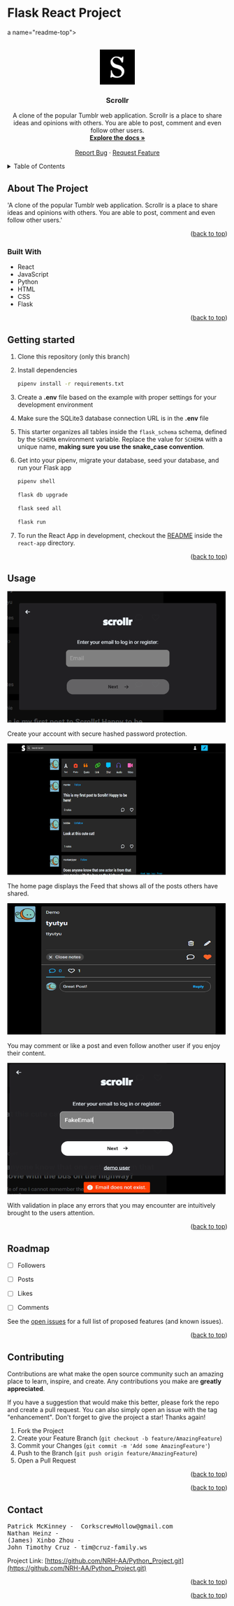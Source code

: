 # Flask React Project

a name="readme-top"></a>

<br />
<div align="center">
  <a href="https://github.com/NRH-AA/Python_Project.git">
    <img src="./apple-touch-icon.png" alt="Logo" width="80" height="80">
  </a>

<h3 align="center">Scrollr</h3>

  <p align="center">
    A clone of the popular Tumblr web application. Scrollr is a place to share ideas and opinions with others. You are able to post, comment and  even follow other users.
    <br />
    <a href="https://github.com/NRH-AA/Python_Project.git"><strong>Explore the docs »</strong></a>
    <br />
    <br />
    <a href="https://github.com/NRH-AA/Python_Project.git/issues">Report Bug</a>
    ·
    <a href="https://github.com/NRH-AA/Python_Project.git/issues">Request Feature</a>
  </p>
</div>




<details>
  <summary>Table of Contents</summary>
  <ol>
    <li>
      <a href="#about-the-project">About The Project</a>
      <ul>
        <li><a href="#built-with">Built With</a></li>
      </ul>
    </li>
    <li>
      <a href="#getting-started">Getting Started</a>
      <ul>
        <li><a href="#prerequisites">Prerequisites</a></li>
        <li><a href="#installation">Installation</a></li>
      </ul>
    </li>
    <li><a href="#usage">Usage</a></li>
    <li><a href="#roadmap">Roadmap</a></li>
    <li><a href="#contributing">Contributing</a></li>
    <li><a href="#license">License</a></li>
    <li><a href="#contact">Contact</a></li>
    <li><a href="#acknowledgments">Acknowledgments</a></li>
  </ol>
</details>




## About The Project
'A clone of the popular Tumblr web application. Scrollr is a place to share ideas and opinions with others. You are able to post, comment and  even follow other users.'

<p align="right">(<a href="#readme-top">back to top</a>)</p>



### Built With


* React
* JavaScript
* Python
* HTML
* CSS
* Flask



<p align="right">(<a href="#readme-top">back to top</a>)</p>




## Getting started


1. Clone this repository (only this branch)

2. Install dependencies

      ```bash
      pipenv install -r requirements.txt
      ```

3. Create a **.env** file based on the example with proper settings for your
   development environment

4. Make sure the SQLite3 database connection URL is in the **.env** file

5. This starter organizes all tables inside the `flask_schema` schema, defined
   by the `SCHEMA` environment variable.  Replace the value for
   `SCHEMA` with a unique name, **making sure you use the snake_case
   convention**.

6. Get into your pipenv, migrate your database, seed your database, and run your Flask app

   ```bash
   pipenv shell
   ```

   ```bash
   flask db upgrade
   ```

   ```bash
   flask seed all
   ```

   ```bash
   flask run
   ```

7. To run the React App in development, checkout the [README](./react-app/README.md) inside the `react-app` directory.



<p align="right">(<a href="#readme-top">back to top</a>)</p>




## Usage

<img src="./ScrollrSignUp.png" alt="Logo" width="500" height="300">

Create your account with secure hashed password protection.

<img src="./ScrollrHome.png" alt="Logo" width="500" height="300">

The home page displays the Feed that shows all of the posts others have shared.

<img src="./ScrollrComment_Like.png" alt="Logo" width="500" height="300">

You may comment or like a post and even follow another user if you enjoy their content.

<img src="./Scrollr_Error.png" alt="Logo" width="500" height="300">

With validation in place any errors that you may encounter are intuitively brought to the users attention.


<p align="right">(<a href="#readme-top">back to top</a>)</p>




## Roadmap

- [ ] Followers
- [ ] Posts
- [ ] Likes
- [ ] Comments


See the [open issues](https://github.com/NRH-AA/Python_Project.git/issues) for a full list of proposed features (and known issues).

<p align="right">(<a href="#readme-top">back to top</a>)</p>




## Contributing

Contributions are what make the open source community such an amazing place to learn, inspire, and create. Any contributions you make are **greatly appreciated**.

If you have a suggestion that would make this better, please fork the repo and create a pull request. You can also simply open an issue with the tag "enhancement".
Don't forget to give the project a star! Thanks again!

1. Fork the Project
2. Create your Feature Branch (`git checkout -b feature/AmazingFeature`)
3. Commit your Changes (`git commit -m 'Add some AmazingFeature'`)
4. Push to the Branch (`git push origin feature/AmazingFeature`)
5. Open a Pull Request

<p align="right">(<a href="#readme-top">back to top</a>)</p>




<p align="right">(<a href="#readme-top">back to top</a>)</p>




## Contact
<pre>
Patrick McKinney -  CorkscrewHollow@gmail.com
Nathan Heinz -
(James) Xinbo Zhou -
John Timothy Cruz - tim@cruz-family.ws
</pre>
Project Link: [https://github.com/NRH-AA/Python_Project.git](https://github.com/NRH-AA/Python_Project.git)

<p align="right">(<a href="#readme-top">back to top</a>)</p>






<p align="right">(<a href="#readme-top">back to top</a>)</p>

[React.js]: https://img.shields.io/badge/React-20232A?style=for-the-badge&logo=react&logoColor=61DAFB
[React-url]: https://reactjs.org/
